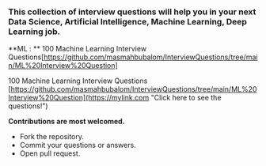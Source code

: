 ### **This collection of interview questions will help you in your next Data Science, Artificial Intelligence, Machine Learning, Deep Learning job.**

**ML : ** 100 Machine Learning Interview Questions[https://github.com/masmahbubalom/InterviewQuestions/tree/main/ML%20Interview%20Question]

100 Machine Learning Interview Questions [https://github.com/masmahbubalom/InterviewQuestions/tree/main/ML%20Interview%20Question](https://mylink.com "Click here to see the questions!")


**Contributions are most welcomed.**

  - Fork the repository.
  - Commit your questions or answers.
  - Open pull request.
